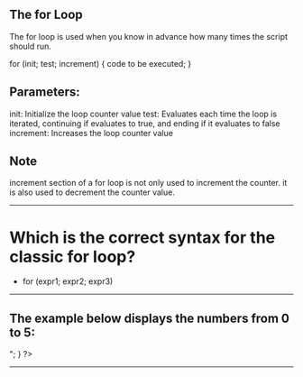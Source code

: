 ## The for Loop

The for loop is used when you know in advance how many times the script should run.

for (init; test; increment) {
   code to be executed;
}

## Parameters:
init: Initialize the loop counter value
test: Evaluates each time the loop is iterated, continuing if evaluates to true, and ending if it evaluates to false
increment: Increases the loop counter value

## Note
increment section of a for loop is not only used to increment the counter. it is also used to decrement the counter value.

------------------------------------------
# Which is the correct syntax for the classic for loop?
- for (expr1; expr2; expr3)

------------------------------------------

## The example below displays the numbers from 0 to 5:

<?php
    for ($a = 0; $a < 6; $a++) {
        echo "Value of a : ". $a . "<br />";
    }
?>

------------------------------------------

